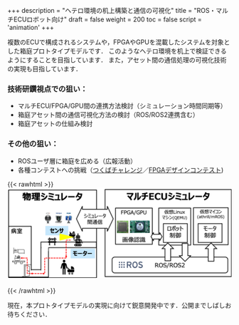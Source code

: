 +++
description = "ヘテロ環境の机上構築と通信の可視化"
title = "ROS・マルチECUロボット向け"
draft = false
weight = 200
toc = false
script = 'animation'
+++

複数のECUで構成されるシステムや，FPGAやGPUを混載したシステムを対象とした箱庭プロトタイプモデルです．
このようなヘテロ環境を机上で検証できるようにすることを目指しています．
また，アセット間の通信処理の可視化技術の実現も目指しています．

### 技術研鑽視点での狙い：

- マルチECU/FPGA/GPU間の連携方法検討（シミュレーション時間同期等）
- 箱庭アセット間の通信可視化方法の検討（ROS/ROS2連携含む）
- 箱庭アセットの仕組み検討

### その他の狙い：

- ROSユーザ層に箱庭を広める（広報活動）
- 各種コンテストへの挑戦（[つくばチャレンジ](https://tsukubachallenge.jp/)／[FPGAデザインコンテスト](https://wwp.shizuoka.ac.jp/fpt-design-contest/fpt20/))

{{< rawhtml >}}
<img src="/img/prototypes/modelB.png" width="700">
<br>
<br>
{{< /rawhtml >}}

現在，本プロトタイプモデルの実現に向けて鋭意開発中です．公開までしばしお待ちください．

